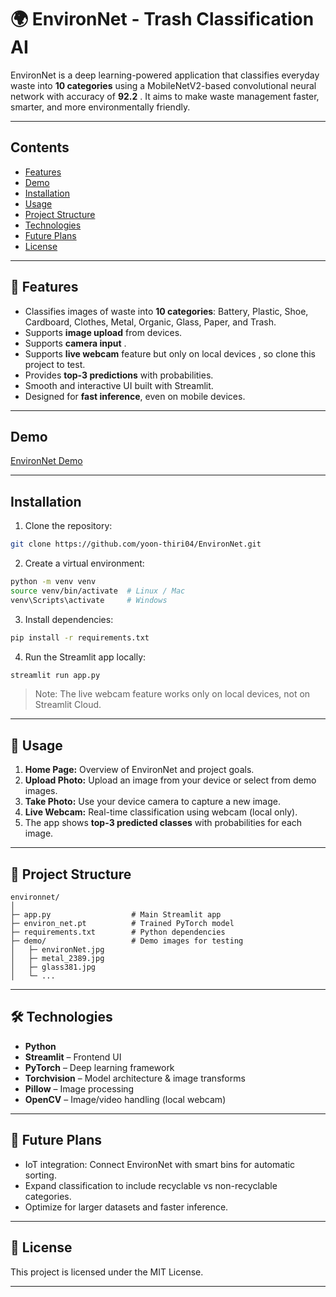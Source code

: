 
# 🌍 EnvironNet - Trash Classification AI

EnvironNet is a deep learning-powered application that classifies everyday waste into **10 categories** using a MobileNetV2-based convolutional neural network with accuracy of **92.2** . It aims to make waste management faster, smarter, and more environmentally friendly.

---

## Contents
- [Features](#features)
- [Demo](#demo)
- [Installation](#installation)
- [Usage](#usage)
- [Project Structure](#project-structure)
- [Technologies](#technologies)
- [Future Plans](#future-plans)
- [License](#license)

---

## 🔹 Features
- Classifies images of waste into **10 categories**: Battery, Plastic, Shoe, Cardboard, Clothes, Metal, Organic, Glass, Paper, and Trash.
- Supports **image upload** from devices.
- Supports **camera input** .
- Supports **live webcam** feature but only on local devices , so clone this project to test. 
- Provides **top-3 predictions** with probabilities.
- Smooth and interactive UI built with Streamlit.
- Designed for **fast inference**, even on mobile devices.

---

##  Demo

[EnvironNet Demo](https://environnet.streamlit.app/)

---

##  Installation

1. Clone the repository:

```bash
git clone https://github.com/yoon-thiri04/EnvironNet.git
````

2. Create a virtual environment:

```bash
python -m venv venv
source venv/bin/activate  # Linux / Mac
venv\Scripts\activate     # Windows
```

3. Install dependencies:

```bash
pip install -r requirements.txt
```

4. Run the Streamlit app locally:

```bash
streamlit run app.py
```

> Note: The live webcam feature works only on local devices, not on Streamlit Cloud.

---

## 🚀 Usage

1. **Home Page:** Overview of EnvironNet and project goals.
2. **Upload Photo:** Upload an image from your device or select from demo images.
3. **Take Photo:** Use your device camera to capture a new image.
4. **Live Webcam:** Real-time classification using webcam (local only).
5. The app shows **top-3 predicted classes** with probabilities for each image.

---

## 📁 Project Structure

```
environnet/
│
├─ app.py                  # Main Streamlit app
├─ environ_net.pt          # Trained PyTorch model
├─ requirements.txt        # Python dependencies
├─ demo/                   # Demo images for testing
│   ├─ environNet.jpg
│   ├─ metal_2389.jpg
│   ├─ glass381.jpg
│   └─ ... 
```

---

## 🛠 Technologies

* **Python**
* **Streamlit** – Frontend UI
* **PyTorch** – Deep learning framework
* **Torchvision** – Model architecture & image transforms
* **Pillow** – Image processing
* **OpenCV** – Image/video handling (local webcam)

---

## 🌟 Future Plans

* IoT integration: Connect EnvironNet with smart bins for automatic sorting.
* Expand classification to include recyclable vs non-recyclable categories.
* Optimize for larger datasets and faster inference.

---

## 📄 License

This project is licensed under the MIT License.

---

